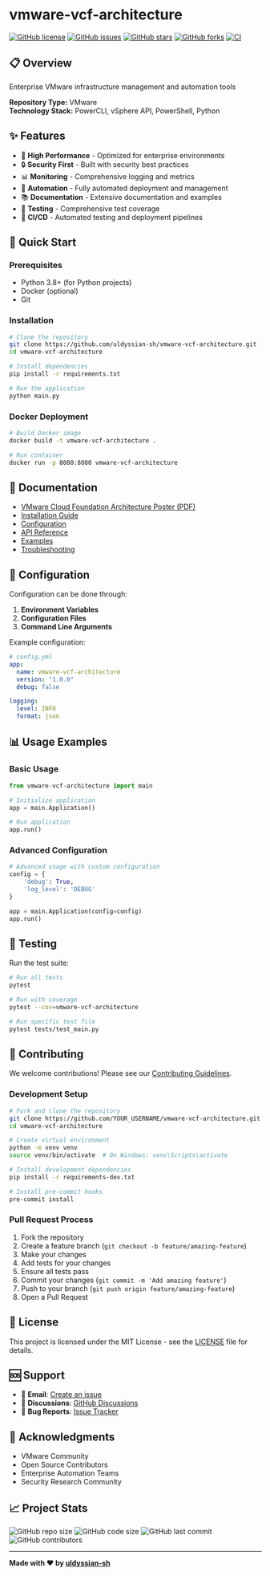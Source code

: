 # vmware-vcf-architecture

[![GitHub license](https://img.shields.io/github/license/uldyssian-sh/vmware-vcf-architecture)](https://github.com/uldyssian-sh/vmware-vcf-architecture/blob/main/LICENSE)
[![GitHub issues](https://img.shields.io/github/issues/uldyssian-sh/vmware-vcf-architecture)](https://github.com/uldyssian-sh/vmware-vcf-architecture/issues)
[![GitHub stars](https://img.shields.io/github/stars/uldyssian-sh/vmware-vcf-architecture)](https://github.com/uldyssian-sh/vmware-vcf-architecture/stargazers)
[![GitHub forks](https://img.shields.io/github/forks/uldyssian-sh/vmware-vcf-architecture)](https://github.com/uldyssian-sh/vmware-vcf-architecture/network)
[![CI](https://github.com/uldyssian-sh/vmware-vcf-architecture/workflows/CI/badge.svg)](https://github.com/uldyssian-sh/vmware-vcf-architecture/actions)

## 📋 Overview

Enterprise VMware infrastructure management and automation tools

**Repository Type:** VMware  
**Technology Stack:** PowerCLI, vSphere API, PowerShell, Python

## ✨ Features

- 🚀 **High Performance** - Optimized for enterprise environments
- 🔒 **Security First** - Built with security best practices
- 📊 **Monitoring** - Comprehensive logging and metrics
- 🔧 **Automation** - Fully automated deployment and management
- 📚 **Documentation** - Extensive documentation and examples
- 🧪 **Testing** - Comprehensive test coverage
- 🔄 **CI/CD** - Automated testing and deployment pipelines

## 🚀 Quick Start

### Prerequisites

- Python 3.8+ (for Python projects)
- Docker (optional)
- Git

### Installation

```bash
# Clone the repository
git clone https://github.com/uldyssian-sh/vmware-vcf-architecture.git
cd vmware-vcf-architecture

# Install dependencies
pip install -r requirements.txt

# Run the application
python main.py
```

### Docker Deployment

```bash
# Build Docker image
docker build -t vmware-vcf-architecture .

# Run container
docker run -p 8080:8080 vmware-vcf-architecture
```

## 📖 Documentation

- [VMware Cloud Foundation Architecture Poster (PDF)](https://blogs.vmware.com/cloud-foundation/2025/08/04/vmware-cloud-foundation-architecture-poster/)
- [Installation Guide](docs/installation.md)
- [Configuration](docs/configuration.md)
- [API Reference](docs/api.md)
- [Examples](examples/)
- [Troubleshooting](docs/troubleshooting.md)

## 🔧 Configuration

Configuration can be done through:

1. **Environment Variables**
2. **Configuration Files**
3. **Command Line Arguments**

Example configuration:

```yaml
# config.yml
app:
  name: vmware-vcf-architecture
  version: "1.0.0"
  debug: false

logging:
  level: INFO
  format: json
```

## 📊 Usage Examples

### Basic Usage

```python
from vmware-vcf-architecture import main

# Initialize application
app = main.Application()

# Run application
app.run()
```

### Advanced Configuration

```python
# Advanced usage with custom configuration
config = {
    'debug': True,
    'log_level': 'DEBUG'
}

app = main.Application(config=config)
app.run()
```

## 🧪 Testing

Run the test suite:

```bash
# Run all tests
pytest

# Run with coverage
pytest --cov=vmware-vcf-architecture

# Run specific test file
pytest tests/test_main.py
```

## 🤝 Contributing

We welcome contributions! Please see our [Contributing Guidelines](CONTRIBUTING.md).

### Development Setup

```bash
# Fork and clone the repository
git clone https://github.com/YOUR_USERNAME/vmware-vcf-architecture.git
cd vmware-vcf-architecture

# Create virtual environment
python -m venv venv
source venv/bin/activate  # On Windows: venv\Scripts\activate

# Install development dependencies
pip install -r requirements-dev.txt

# Install pre-commit hooks
pre-commit install
```

### Pull Request Process

1. Fork the repository
2. Create a feature branch (`git checkout -b feature/amazing-feature`)
3. Make your changes
4. Add tests for your changes
5. Ensure all tests pass
6. Commit your changes (`git commit -m 'Add amazing feature'`)
7. Push to your branch (`git push origin feature/amazing-feature`)
8. Open a Pull Request

## 📄 License

This project is licensed under the MIT License - see the [LICENSE](LICENSE) file for details.

## 🆘 Support

- 📧 **Email**: [Create an issue](https://github.com/uldyssian-sh/vmware-vcf-architecture/issues/new)
- 💬 **Discussions**: [GitHub Discussions](https://github.com/uldyssian-sh/vmware-vcf-architecture/discussions)
- 🐛 **Bug Reports**: [Issue Tracker](https://github.com/uldyssian-sh/vmware-vcf-architecture/issues)

## 🙏 Acknowledgments

- VMware Community
- Open Source Contributors
- Enterprise Automation Teams
- Security Research Community

## 📈 Project Stats

![GitHub repo size](https://img.shields.io/github/repo-size/uldyssian-sh/vmware-vcf-architecture)
![GitHub code size](https://img.shields.io/github/languages/code-size/uldyssian-sh/vmware-vcf-architecture)
![GitHub last commit](https://img.shields.io/github/last-commit/uldyssian-sh/vmware-vcf-architecture)
![GitHub contributors](https://img.shields.io/github/contributors/uldyssian-sh/vmware-vcf-architecture)

---

**Made with ❤️ by [uldyssian-sh](https://github.com/uldyssian-sh)**
<!-- Deployment trigger Wed Sep 17 22:40:54 CEST 2025 -->
